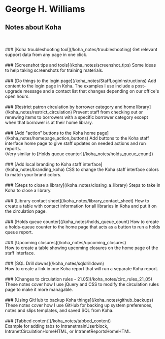 # George H. Williams

## Notes about Koha

<br />
<br />
### [Koha troubleshooting tool](/koha_notes/troubleshooting)
Get relevant support data from any page in one click.<br />
<br />
### [Screenshot tips and tools](/koha_notes/screenshot_tips)
Some ideas to help taking screenshots for training materials.<br />
<br />
### [Do things to the login page](/koha_notes/StaffLoginInstructions)
Add content to the login page in Koha.  The examples I use include a post-upgrade message and a contact list that changes depending on our office's open hours.<br />
<br />
### [Restrict patron circulation by borrower category and home library](/koha_notes/restrict_circulation)
Prevent staff from checking out or renewing items to borrowers with a specific borrower category except when that borrower is at their home library.<br />
<br />
### [Add "action" buttons to the Koha home page](/koha_notes/homepage_action_buttons)
Add buttons to the Koha staff interface home page to give staff updates on needed actions and run reports.<br />
(Very similar to [Holds queue counter](/koha_notes/holds_queue_count))<br />
<br />
### [Add local branding to Koha staff interface](/koha_notes/branding_koha)
CSS to change the Koha staff interface colors to match your brand colors.<br />
<br />
### [Steps to close a library](/koha_notes/closing_a_library)
Steps to take in Koha to close a library.<br />
<br />
### [Library contact sheet](/koha_notes/library_contact_sheet)
How to create a table with contact information for all libraries in Koha and put it on the circulation page.<br />
<br />
### [Holds queue counter](/koha_notes/holds_queue_count)
How to create a holds-queue counter to the home page that acts as a button to run a holds queue report.<br />
<br />
### [Upcoming closures](/koha_notes/upcoming_closures)
<br />
How to create a table showing upcoming closures on the home page of the staff interface.<br />
<br />
### [SQL Drill downs](/koha_notes/sqldrilldown)
<br />
How to create a link in one Koha report that will run a separate Koha report.<br />
<br />
### [Changes to circulation rules - 21.05](/koha_notes/circ_rules_21_05)
<br />
These notes cover how I use jQuery and CSS to modify the circulation rules page to make it more managable.<br />
<br />
### [Using GitHub to backup Koha things](/koha_notes/github_backups)
<br />
These notes cover how I use GitHub for backing up system preferences, notes and slips templates, and saved SQL from Koha.<br />
<br />
### [Tabbed content](/koha_notes/tabbed_content)
<br />
Example for adding tabs to IntranetmainUserblock, IntranetCirculationHomeHTML, or IntranetReportsHomeHTML<br />
